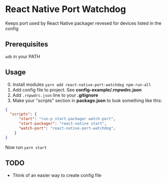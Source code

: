 # React Native Port Watchdog
Keeps port used by React Native packager revesed for devices listed in the config

## Prerequisites
`adb` in your PATH

## Usage

0. Install modules `yarn add react-native-port-watchdog npm-run-all`
0. Add config file to project. See **config-example/.rnpwdrc.json**
0. Add `.rnpwdrc.json` line to your **.gitignore**
0. Make your "scripts" section in **package.json** to look something like this:
```json
{
  "scripts": {
      "start": "run-p start-packager watch-port",
      "start-packager": "react-native start",
      "watch-port": "react-native-port-watchdog",
    }
}
```

Now run `yarn start`

## TODO
- Think of an easier way to create config file
